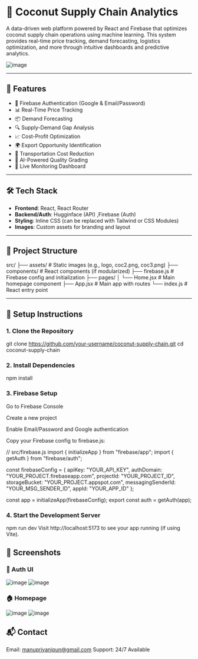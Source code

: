 # 🥥 Coconut Supply Chain Analytics

A data-driven web platform powered by React and Firebase that optimizes coconut supply chain operations using machine learning. This system provides real-time price tracking, demand forecasting, logistics optimization, and more through intuitive dashboards and predictive analytics.

![image](https://github.com/user-attachments/assets/eec2184b-327e-4222-b503-bf3c13648638)

---

## 🚀 Features

- 🔐 Firebase Authentication (Google & Email/Password)
- 📊 Real-Time Price Tracking
- 📦 Demand Forecasting
- 🔍 Supply-Demand Gap Analysis
- 📈 Cost-Profit Optimization
- 🌍 Export Opportunity Identification
- 🚚 Transportation Cost Reduction
- 🧠 AI-Powered Quality Grading
- 📡 Live Monitoring Dashboard

---

## 🛠️ Tech Stack

- **Frontend**: React, React Router
- **Backend/Auth**: Hugginface (API) ,Firebase (Auth)
- **Styling**: Inline CSS (can be replaced with Tailwind or CSS Modules)
- **Images**: Custom assets for branding and layout

---

## 📁 Project Structure
src/
├── assets/ # Static images (e.g., logo, coc2.png, coc3.png)
├── components/ # React components (if modularized)
├── firebase.js # Firebase config and initialization
├── pages/
│ └── Home.jsx # Main homepage component
├── App.jsx # Main app with routes
└── index.js # React entry point


---

## 🔧 Setup Instructions

### 1. Clone the Repository

git clone https://github.com/your-username/coconut-supply-chain.git
cd coconut-supply-chain


### 2. Install Dependencies
npm install

### 3. Firebase Setup
Go to Firebase Console

Create a new project

Enable Email/Password and Google authentication

Copy your Firebase config to firebase.js:


// src/firebase.js
import { initializeApp } from "firebase/app";
import { getAuth } from "firebase/auth";

const firebaseConfig = {
  apiKey: "YOUR_API_KEY",
  authDomain: "YOUR_PROJECT.firebaseapp.com",
  projectId: "YOUR_PROJECT_ID",
  storageBucket: "YOUR_PROJECT.appspot.com",
  messagingSenderId: "YOUR_MSG_SENDER_ID",
  appId: "YOUR_APP_ID"
};

const app = initializeApp(firebaseConfig);
export const auth = getAuth(app);

### 4. Start the Development Server

npm run dev
Visit http://localhost:5173 to see your app running (if using Vite).

## 📸 Screenshots
### 🔐 Auth UI
![image](https://github.com/user-attachments/assets/20d978d7-542a-4143-9cd7-a638ebfd1ff7)
![image](https://github.com/user-attachments/assets/ef5a5568-23d2-4831-b1b8-3a37c209ec7b)

### 🏠 Homepage
![image](https://github.com/user-attachments/assets/eec2184b-327e-4222-b503-bf3c13648638)
![image](https://github.com/user-attachments/assets/b2164dab-629a-410f-90c0-05a71f34eb57)

## 📬 Contact
Email: manupriyanipun@gmail.com
Support: 24/7 Available

